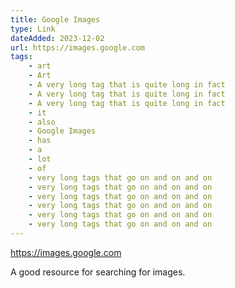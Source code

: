 ```yaml
---
title: Google Images
type: Link
dateAdded: 2023-12-02
url: https://images.google.com
tags:
    - art
    - Art
    - A very long tag that is quite long in fact
    - A very long tag that is quite long in fact
    - A very long tag that is quite long in fact
    - it
    - also
    - Google Images
    - has
    - a
    - lot
    - of
    - very long tags that go on and on and on
    - very long tags that go on and on and on
    - very long tags that go on and on and on
    - very long tags that go on and on and on
    - very long tags that go on and on and on
    - very long tags that go on and on and on
---
```


<a href="https://images.google.com">https://images.google.com</a>

A good resource for searching for images.
